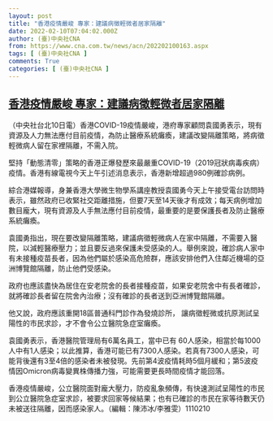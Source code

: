 ```yaml
---
layout: post
title: "香港疫情嚴峻 專家：建議病徵輕微者居家隔離"
date: 2022-02-10T07:04:02.000Z
author: (臺)中央社CNA
from: https://www.cna.com.tw/news/acn/202202100163.aspx
tags: [ (臺)中央社CNA ]
comments: True
categories: [ (臺)中央社CNA ]
---
```

<!--1644476642000-->
[香港疫情嚴峻 專家：建議病徵輕微者居家隔離](https://www.cna.com.tw/news/acn/202202100163.aspx)
------

<div>
<div></div><div><p>（中央社台北10日電）香港COVID-19疫情嚴峻，港府專家顧問袁國勇表示，現有資源及人力無法應付目前疫情，為防止醫療系統癱瘓，建議改變隔離策略，將病徵輕微病人留在家裡隔離，不需入院。</p><p>堅持「動態清零」策略的香港正爆發歷來最嚴重COVID-19（2019冠狀病毒疾病）疫情。香港有線電視今天上午引述消息表示，香港新增超過980例確診病例。</p><p>綜合港媒報導，身兼香港大學微生物學系講座教授袁國勇今天上午接受電台訪問時表示，雖然政府已收緊社交距離措施，但要7天至14天後才有成效；每天病例增加數目龐大，現有資源及人手無法應付目前疫情，最重要的是要保護長者及防止醫療系統癱瘓。</p><p>袁國勇指出，現在要改變隔離策略，建議病徵輕微病人在家中隔離，不需要入醫院，以減輕醫療壓力；並且要反過來保護未受感染的人。舉例來說，確診病人家中有未接種疫苗長者，因為他們屬於感染高危險群，應該安排他們入住鄰近機場的亞洲博覽館隔離，防止他們受感染。</p><p>政府也應該盡快為居住在安老院舍的長者接種疫苗，如果安老院舍中有長者確診，就將確診長者留在院舍內治療；沒有確診的長者送到亞洲博覽館隔離。</p><p>他又說，政府應該重開18區普通科門診作為發燒診所， 讓病徵輕微或抗原測試呈陽性的市民求診，才不會令公立醫院急症室癱瘓。</p><p>袁國勇表示，香港醫院管理局有6萬名員工，當中已有 60人感染，相當於每1000人中有1人感染；以此推算，香港可能已有7300人感染。若真有7300人感染，可能背後還有3至4倍的感染者未被發現。先前第4波疫情耗時5個月緩和；第5波疫情因Omicron病毒變異株傳播力強，可能需要更長時間疫情才能回落。</p><p>香港疫情嚴峻，公立醫院面對龐大壓力，防疫亂象頻傳，有快速測試呈陽性的市民到公立醫院急症室求診，被要求回家等候結果；也有已確診的市民在家等待數天仍未被送往隔離，因而感染家人。（編輯：陳沛冰/李雅雯）1110210</p></div>
</div>
